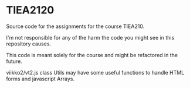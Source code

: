 # TIEA2120
Source code for the assignments for the course TIEA210.

I'm not responsible for any of the harm the code you might see in this repository causes.

This code is meant solely for the course and might be refactored in the future.

viikko2/vt2.js class Utils may have some useful functions to handle HTML forms and javascript Arrays.